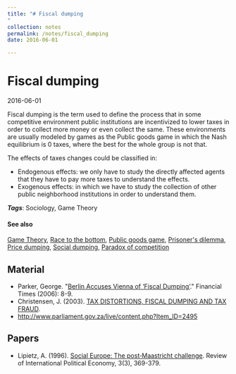 ```yaml
---
title: "# Fiscal dumping
"
collection: notes
permalink: /notes/fiscal_dumping
date: 2016-06-01

---
```


# Fiscal dumping

2016-06-01

Fiscal dumping is the term used to define the process that in some competitive environment public institutions are incentivized to lower taxes in order to collect more money or even collect the same. These environments are usually modeled by games as the Public goods game in which the Nash equilibrium is 0 taxes, where the best for the whole group is not that.

The effects of taxes changes could be classified in:
* Endogenous effects: we only have to study the directly affected agents that they have to pay more taxes to understand the effects.
* Exogenous effects: in which we have to study the collection of other public neighborhood institutions in order to understand them.

***Tags***: Sociology, Game Theory

#### See also
[Game Theory](/notes/game_theory), [Race to the bottom](/notes/race_to_the_bottom), [Public goods game](/notes/public_goods_game), [Prisoner's dilemma](/notes/prisoner's_dilemma), [Price dumping](/notes/price_dumping), [Social dumping](/notes/social_dumping), [Paradox of competition](/notes/paradox_of_competition)

## Material
* Parker, George. "[Berlin Accuses Vienna of ‘Fiscal Dumping’]()." Financial Times (2006): 8-9.
* Christensen, J. (2003). [TAX DISTORTIONS, FISCAL DUMPING AND TAX FRAUD](http://www.taxjustice.net/cms/upload/pdf/e_141103_seminar_notes.pdf).
* http://www.parliament.gov.za/live/content.php?Item_ID=2495

## Papers
* Lipietz, A. (1996). [Social Europe: The post‐Maastricht challenge](http://www.tandfonline.com/doi/abs/10.1080/09692299608434362#.V2qaWO2fFyQ). Review of International Political Economy, 3(3), 369-379.



